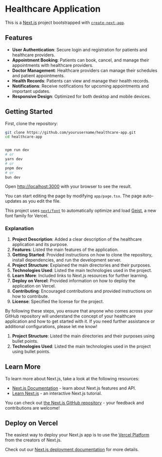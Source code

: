 # Healthcare Application
This is a [Next.js](https://nextjs.org) project bootstrapped with [`create-next-app`](https://nextjs.org/docs/app/api-reference/cli/create-next-app).

## Features
- **User Authentication**: Secure login and registration for patients and healthcare providers.
- **Appointment Booking**: Patients can book, cancel, and manage their appointments with healthcare providers.
- **Doctor Management**: Healthcare providers can manage their schedules and patient appointments.
- **Health Records**: Patients can view and manage their health records.
- **Notifications**: Receive notifications for upcoming appointments and important updates.
- **Responsive Design**: Optimized for both desktop and mobile devices.

## Getting Started

First, clone the repository:

```bash
git clone https://github.com/yourusername/healthcare-app.git
cd healthcare-app


npm run dev
# or
yarn dev
# or
pnpm dev
# or
bun dev
```

Open [http://localhost:3000](http://localhost:3000) with your browser to see the result.

You can start editing the page by modifying `app/page.tsx`. The page auto-updates as you edit the file.

This project uses [`next/font`](https://nextjs.org/docs/app/building-your-application/optimizing/fonts) to automatically optimize and load [Geist](https://vercel.com/font), a new font family for Vercel.


### Explanation

1. **Project Description**: Added a clear description of the healthcare application and its purpose.
2. **Features**: Listed the main features of the application.
3. **Getting Started**: Provided instructions on how to clone the repository, install dependencies, and run the development server.
4. **Project Structure**: Explained the main directories and their purposes.
5. **Technologies Used**: Listed the main technologies used in the project.
6. **Learn More**: Included links to Next.js resources for further learning.
7. **Deploy on Vercel**: Provided information on how to deploy the application on Vercel.
8. **Contributing**: Encouraged contributions and provided instructions on how to contribute.
9. **License**: Specified the license for the project.

By following these steps, you ensure that anyone who comes across your GitHub repository will understand the concept of your healthcare application and how to get started with it. If you need further assistance or additional configurations, please let me know!

1. **Project Structure**: Listed the main directories and their purposes using bullet points.
2. **Technologies Used**: Listed the main technologies used in the project using bullet points.

## Learn More

To learn more about Next.js, take a look at the following resources:

- [Next.js Documentation](https://nextjs.org/docs) - learn about Next.js features and API.
- [Learn Next.js](https://nextjs.org/learn) - an interactive Next.js tutorial.

You can check out [the Next.js GitHub repository](https://github.com/vercel/next.js) - your feedback and 
contributions are welcome!



## Deploy on Vercel

The easiest way to deploy your Next.js app is to use the [Vercel Platform](https://vercel.com/new?utm_medium=default-template&filter=next.js&utm_source=create-next-app&utm_campaign=create-next-app-readme) from the creators of Next.js.

Check out our [Next.js deployment documentation](https://nextjs.org/docs/app/building-your-application/deploying) for more details.
